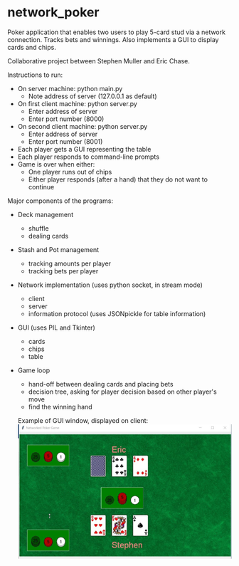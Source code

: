 # network_poker
Poker application that enables two users to play 5-card stud
via a network connection.  Tracks bets and winnings.  Also implements a GUI
to display cards and chips.

Collaborative project between Stephen Muller and Eric Chase.

Instructions to run:
- On server machine:  python main.py
  - Note address of server (127.0.0.1 as default)
- On first client machine:  python server.py
  - Enter address of server
  - Enter port number (8000)
- On second client machine:  python server.py
  - Enter address of server
  - Enter port number (8001)
- Each player gets a GUI representing the table
- Each player responds to command-line prompts
- Game is over when either:
  - One player runs out of chips
  - Either player responds (after a hand) that they do not want to continue

Major components of the programs:
- Deck management
  - shuffle
  - dealing cards
- Stash and Pot management
   - tracking amounts per player
   - tracking bets per player
- Network implementation (uses python socket, in stream mode)
   - client
   - server
   - information protocol (uses JSONpickle for table information)
- GUI (uses PIL and Tkinter)
   - cards
   - chips
   - table
- Game loop
   - hand-off between dealing cards and placing bets
   - decision tree, asking for player decision based on other player's move
   - find the winning hand

   Example of GUI window, displayed on client:
   ![GUI window](https://github.com/echase6/network_poker/blob/master/images/GUI_example.jpg)
